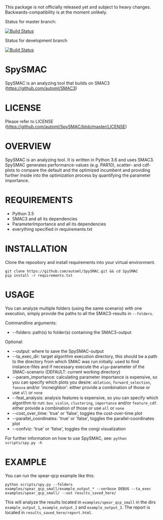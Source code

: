 This package is not officially released yet and subject to heavy changes. Backwards-compatibility is at the moment unlikely.

Status for master branch:

[![Build Status](https://travis-ci.org/automl/SpySMAC.svg?branch=master)](https://travis-ci.org/automl/SpySMAC)

Status for development branch

[![Build Status](https://travis-ci.org/automl/SpySMAC.svg?branch=development)](https://travis-ci.org/automl/SpySMAC)

# SpySMAC 
SpySMAC is an analyzing tool that builds on SMAC3 (https://github.com/automl/SMAC3)

# LICENSE 
Please refer to LICENSE (https://github.com/automl/SpySMAC/blob/master/LICENSE)

# OVERVIEW 
SpySMAC is an analyzing tool. It is written in Python 3.6 and uses SMAC3. SpySMAC generates performance-values (e.g. PAR10), scatter- and cdf-plots to compare the default and the optimized incumbent and providing further inside into the optimization process by quantifying the parameter importance.

# REQUIREMENTS
- Python 3.5
- SMAC3 and all its dependencies
- ParameterImportance and all its dependencies
- everything specified in requirements.txt

# INSTALLATION
Clone the repository and install requirements into your virtual environment.
```
git clone https://github.com/automl/SpySMAC.git && cd SpySMAC
pip install -r requirements.txt
```

# USAGE
You can analyze multiple folders (using the same scenario) with one execution, simply provide the paths to all the SMAC3-results in `--folders`.

Commandline arguments:
- --folders: path(s) to folder(s) containing the SMAC3-output

Optional:
- --output: where to save the SpySMAC-output
- --ta_exec_dir: target algorithm execution directory, this should be a path to
  the directory from which SMAC was run initially. used to find instance-files and
  if necessary execute the `algo`-parameter of the SMAC-scenario (DEFAULT:
  current working directory)
- --param_importance: calculating parameter importance is expensive, so you can
  specify which plots you desire: `ablation`, `forward_selection`, `fanova`
  and/or 'incneighbor'.
  either provide a combination of those or use `all` or `none`
- --feat_analysis: analysis features is expensive, so you can specify which
  algorithm to run: `box_violin`, `clustering`, `importance` and/or `feature_cdf`.
  either provide a combination of those or use `all` or `none`
- --cost_over_time: 'true' or 'false', toggles the cost-over-time plot
- --parallel_coordinates: 'true' or 'false', toggles the parallel-coordinates plot
- --confviz: 'true' or 'false', toggles the congi visualization

For further information on how to use SpySMAC, see:
`python scripts/spy.py -h`

# EXAMPLE
You can run the spear-qcp example like this:
```
python scripts/spy.py --folders examples/spear_qcp_small/example_output_* --verbose DEBUG --ta_exec examples/spear_qcp_small/ --out results_saved_here/
```
This will analyze the results located in `examples/spear_qcp_small` in the dirs `example_output_1`, `example_output_2` and `example_output_3`.
The report is located in `results_saved_here/report.html`.
